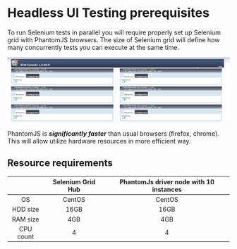 <head>
   <title>UI Testing Pre-requisites</title>
</head>

# Headless UI Testing prerequisites

To run Selenium tests in parallel you will require properly set up Selenium grid with PhantomJS browsers.
The size of Selenium grid will define how many concurrently tests you can execute at the same time.

[![Selenium Grid](../images/selenium_grid_example.png)](../images/selenium_grid_example.png)

PhantomJS is **_significantly faster_** than usual browsers (firefox, chrome). This will allow utilize hardware resources
in more efficient way.

## Resource requirements

|           | Selenium Grid Hub | PhantomJs driver node with 10 instances |
|:---------:|:-----------------:|:---------------------------------------:|
| OS        |       CentOS      |                  CentOS                 |
| HDD size  |        16GB       |                   16GB                  |
| RAM size  |        4GB        |                   4GB                   |
| CPU count |         4         |                    4                    |
